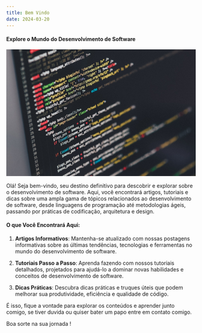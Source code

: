 ```yaml
---
title: Bem Vindo
date: 2024-03-20
---
```

#### Explore o Mundo do Desenvolvimento de Software

![Desenvolvimento de Software](./images/img1.jpg)

Olá! Seja bem-vindo, seu destino definitivo para descobrir e explorar sobre o desenvolvimento de software. Aqui, você encontrará artigos, tutoriais e dicas sobre uma ampla gama de tópicos relacionados ao desenvolvimento de software, desde linguagens de programação até metodologias ágeis, passando por práticas de codificação, arquitetura e design.

#### O que Você Encontrará Aqui:

1. **Artigos Informativos**: Mantenha-se atualizado com nossas postagens informativas sobre as últimas tendências, tecnologias e ferramentas no mundo do desenvolvimento de software.

2. **Tutoriais Passo a Passo**: Aprenda fazendo com nossos tutoriais detalhados, projetados para ajudá-lo a dominar novas habilidades e conceitos de desenvolvimento de software.

3. **Dicas Práticas**: Descubra dicas práticas e truques úteis que podem melhorar sua produtividade, eficiência e qualidade de código.

É isso, fique a vontade para explorar os conteúdos e aprender junto comigo, se tiver duvida ou quiser bater um papo entre em contato comigo. 

Boa sorte na sua jornada !
